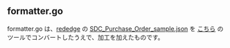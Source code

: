 ## formatter.go
formatter.go は、[rededge](https://github.com/latonaio/rededge) の [SDC_Purchase_Order_sample.json](https://github.com/latonaio/rededge/blob/main/samples/SDC_Purchase_Order_sample.json) を [こちら](https://mholt.github.io/json-to-go/) のツールでコンバートしたうえで、加工を加えたものです。  

